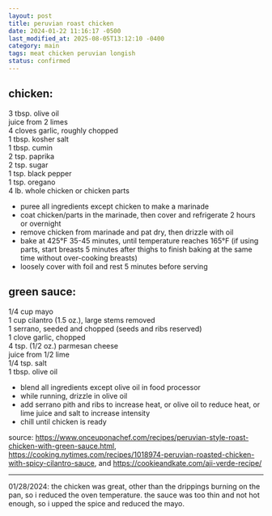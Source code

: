 ```yaml
---
layout: post
title: peruvian roast chicken
date: 2024-01-22 11:16:17 -0500
last_modified_at: 2025-08-05T13:12:10 -0400
category: main
tags: meat chicken peruvian longish
status: confirmed
---
```


## chicken:

3 tbsp. olive oil  
juice from 2 limes  
4 cloves garlic, roughly chopped  
1 tbsp. kosher salt  
1 tbsp. cumin  
2 tsp. paprika  
2 tsp. sugar  
1 tsp. black pepper  
1 tsp. oregano  
4 lb. whole chicken or chicken parts  
* puree all ingredients except chicken to make a marinade
* coat chicken/parts in the marinade, then cover and refrigerate 2 hours or overnight
* remove chicken from marinade and pat dry, then drizzle with oil
* bake at 425°F 35-45 minutes, until temperature reaches 165°F (if using parts, start breasts
  5 minutes after thighs to finish baking at the same time without over-cooking breasts)
* loosely cover with foil and rest 5 minutes before serving

## green sauce:

1/4 cup mayo  
1 cup cilantro (1.5 oz.), large stems removed  
1 serrano, seeded and chopped (seeds and ribs reserved)  
1 clove garlic, chopped  
4 tsp. (1/2 oz.) parmesan cheese  
juice from 1/2 lime  
1/4 tsp. salt  
1 tbsp. olive oil  
* blend all ingredients except olive oil in food processor
* while running, drizzle in olive oil  
* add serrano pith and ribs to increase heat, or olive oil to reduce heat, or
  lime juice and salt to increase intensity
* chill until chicken is ready

source: <https://www.onceuponachef.com/recipes/peruvian-style-roast-chicken-with-green-sauce.html>,
    <https://cooking.nytimes.com/recipes/1018974-peruvian-roasted-chicken-with-spicy-cilantro-sauce>,
    and <https://cookieandkate.com/aji-verde-recipe/>

---

01/28/2024: the chicken was great, other than the drippings burning on the pan, so i reduced the
oven temperature. the sauce was too thin and not hot enough, so i upped the spice and reduced the
mayo.
